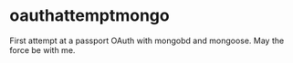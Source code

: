# oauthattemptmongo
First attempt at a passport OAuth with mongobd and mongoose. May the force be with me.
